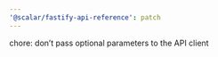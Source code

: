 ```yaml
---
'@scalar/fastify-api-reference': patch
---
```


chore: don’t pass optional parameters to the API client
